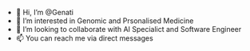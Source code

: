 - 👋 Hi, I’m @Genati
- 👀 I’m interested in Genomic and Prsonalised Medicine
- 💞️ I’m looking to collaborate with AI Specialict and Software Engineer
- 📫 You can reach me via direct messages

<!---
Genati/Genati is a ✨ special ✨ repository because its `README.md` (this file) appears on your GitHub profile.
You can click the Preview link to take a look at your changes.
--->
